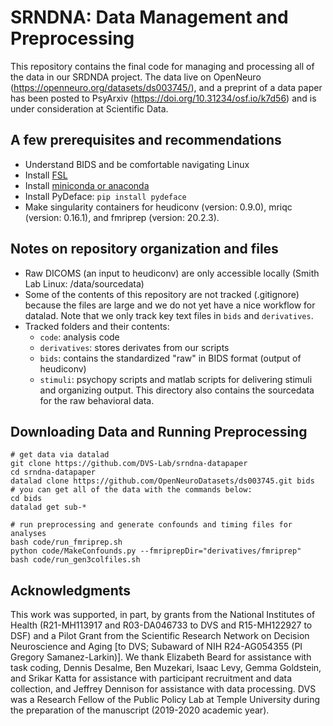 # SRNDNA: Data Management and Preprocessing
This repository contains the final code for managing and processing all of the data in our SRDNDA project. The data live on OpenNeuro (https://openneuro.org/datasets/ds003745/), and a preprint of a data paper has been posted to PsyArxiv (https://doi.org/10.31234/osf.io/k7d56) and is under consideration at Scientific Data.

## A few prerequisites and recommendations
- Understand BIDS and be comfortable navigating Linux
- Install [FSL](https://fsl.fmrib.ox.ac.uk/fsl/fslwiki/FslInstallation)
- Install [miniconda or anaconda](https://stackoverflow.com/questions/45421163/anaconda-vs-miniconda)
- Install PyDeface: `pip install pydeface`
- Make singularity containers for heudiconv (version: 0.9.0), mriqc (version: 0.16.1), and fmriprep (version: 20.2.3).


## Notes on repository organization and files
- Raw DICOMS (an input to heudiconv) are only accessible locally (Smith Lab Linux: /data/sourcedata)
- Some of the contents of this repository are not tracked (.gitignore) because the files are large and we do not yet have a nice workflow for datalad. Note that we only track key text files in `bids` and `derivatives`.
- Tracked folders and their contents:
  - `code`: analysis code
  - `derivatives`: stores derivates from our scripts
  - `bids`: contains the standardized "raw" in BIDS format (output of heudiconv)
  - `stimuli`: psychopy scripts and matlab scripts for delivering stimuli and organizing output. This directory also contains the sourcedata for the raw behavioral data.


## Downloading Data and Running Preprocessing
```
# get data via datalad
git clone https://github.com/DVS-Lab/srndna-datapaper
cd srndna-datapaper
datalad clone https://github.com/OpenNeuroDatasets/ds003745.git bids
# you can get all of the data with the commands below:
cd bids
datalad get sub-*

# run preprocessing and generate confounds and timing files for analyses
bash code/run_fmriprep.sh
python code/MakeConfounds.py --fmriprepDir="derivatives/fmriprep"
bash code/run_gen3colfiles.sh

```


## Acknowledgments
This work was supported, in part, by grants from the National Institutes of Health (R21-MH113917 and R03-DA046733 to DVS and R15-MH122927 to DSF) and a Pilot Grant from the Scientific Research Network on Decision Neuroscience and Aging [to DVS; Subaward of NIH R24-AG054355 (PI Gregory Samanez-Larkin)]. We thank Elizabeth Beard for assistance with task coding, Dennis Desalme, Ben Muzekari, Isaac Levy, Gemma Goldstein, and Srikar Katta for assistance with participant recruitment and data collection, and Jeffrey Dennison for assistance with data processing. DVS was a Research Fellow of the Public Policy Lab at Temple University during the preparation of the manuscript (2019-2020 academic year).

[openneuro]: https://openneuro.org/
